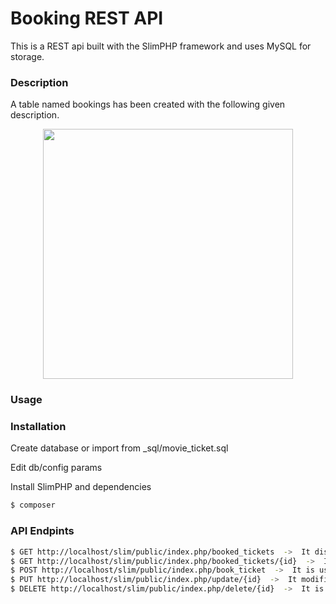 # Booking REST API

This is a REST api built with the SlimPHP framework and uses MySQL for storage.

### Description

A table named bookings has been created with the following given description.

<div align="center">
    <img src="/screenshot/TableDesription.png" width="400px"</img> 
</div>


### Usage


### Installation

Create database or import from _sql/movie_ticket.sql

Edit db/config params

Install SlimPHP and dependencies

```sh
$ composer
```
### API Endpints
```sh
$ GET http://localhost/slim/public/index.php/booked_tickets  ->  It displays a list of all the bookings made along with user details.
$ GET http://localhost/slim/public/index.php/booked_tickets/{id}  ->  It displays the details of booking of that specific id.
$ POST http://localhost/slim/public/index.php/book_ticket  ->  It is used to make a new booking which takes care that there are no more than 20 bookings on any date and time. The input parameters required are "name","phone","email","datentime" and "gender".
$ PUT http://localhost/slim/public/index.php/update/{id}  ->  It modifies the booking datentime of column and again takes care of the condition that there are no more than 20 bookings at that date and time. The input parameter required is "datentime".
$ DELETE http://localhost/slim/public/index.php/delete/{id}  ->  It is used to delete the ticket with that specific id.
```
